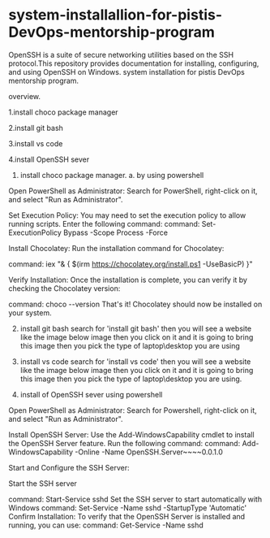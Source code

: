 # system-installallion-for-pistis-DevOps-mentorship-program
OpenSSH is a suite of secure networking utilities based on the SSH protocol.This repository provides documentation for installing, configuring, and using OpenSSH on Windows.
system installation for pistis DevOps mentorship program.

overview.

1.install choco package manager

2.install git bash

3.install vs code

4.install OpenSSH sever
1. install choco package manager. a. by using powershell

Open PowerShell as Administrator: Search for PowerShell, right-click on it, and select "Run as Administrator".

Set Execution Policy: You may need to set the execution policy to allow running scripts. Enter the following command: command: Set-ExecutionPolicy Bypass -Scope Process -Force

Install Chocolatey: Run the installation command for Chocolatey:

command: iex "& { $(irm https://chocolatey.org/install.ps1 -UseBasicP) }"

Verify Installation: Once the installation is complete, you can verify it by checking the Chocolatey version:

command: choco --version That's it! Chocolatey should now be installed on your system.

2. install git bash search for 'install git bash' then you will see a website like the image below image then you click on it and it is going to bring this image then you pick the type of laptop\desktop you are using

3. install vs code search for 'install vs code' then you will see a website like the image below image then you click on it and it is going to bring this image then you pick the type of laptop\desktop you are using.

4. install of OpenSSH sever using powershell

Open PowerShell as Administrator: Search for Powershell, right-click on it, and select "Run as Administrator".

Install OpenSSH Server: Use the Add-WindowsCapability cmdlet to install the OpenSSH Server feature. Run the following command: command: Add-WindowsCapability -Online -Name OpenSSH.Server~~~~0.0.1.0

Start and Configure the SSH Server:

Start the SSH server

command: Start-Service sshd Set the SSH server to start automatically with Windows command: Set-Service -Name sshd -StartupType 'Automatic' Confirm Installation: To verify that the OpenSSH Server is installed and running, you can use: command: Get-Service -Name sshd
